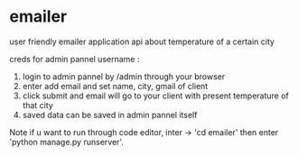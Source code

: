 # emailer
user friendly emailer application api about temperature of a certain city

creds for admin pannel
username : 

1. login to admin pannel by <homepage>/admin through your browser
2. enter add email and set name, city, gmail of client
3. click submit and email will go to your client with present temperature of that city
4. saved data can be saved in admin pannel itself

Note if u want to run through code editor, inter -> 'cd emailer' then enter 'python manage.py runserver'.
